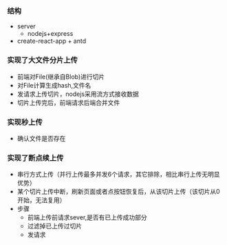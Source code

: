 
### 结构
* server
    * nodejs+express
* create-react-app + antd

### 实现了大文件分片上传
* 前端对File(继承自Blob)进行切片
* 对File计算生成hash,文件名
* 发请求上传切片，nodejs采用流方式接收数据
* 切片上传完后，前端请求后端合并文件
### 实现秒上传
* 确认文件是否存在
### 实现了断点续上传
* 串行方式上传（并行上传最多并发6个请求，其它排除，相比串行上传无明显优势）
* 某个切片上传中断，刷新页面或者点按钮恢复后，从该切片上传（该切片从0开始，无法复用）
* 步骤
    * 前端上传前请求sever,是否有已上传成功部分
    * 过滤掉已上传过切片
    * 发请求